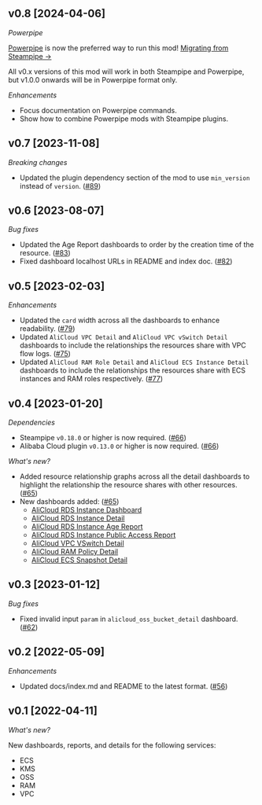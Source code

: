 ## v0.8 [2024-04-06]

_Powerpipe_

[Powerpipe](https://powerpipe.io) is now the preferred way to run this mod!  [Migrating from Steampipe →](https://powerpipe.io/blog/migrating-from-steampipe)

All v0.x versions of this mod will work in both Steampipe and Powerpipe, but v1.0.0 onwards will be in Powerpipe format only.

_Enhancements_

- Focus documentation on Powerpipe commands.
- Show how to combine Powerpipe mods with Steampipe plugins.

## v0.7 [2023-11-08]

_Breaking changes_

- Updated the plugin dependency section of the mod to use `min_version` instead of `version`. ([#89](https://github.com/turbot/steampipe-mod-alicloud-insights/pull/89))

## v0.6 [2023-08-07]

_Bug fixes_

- Updated the Age Report dashboards to order by the creation time of the resource. ([#83](https://github.com/turbot/steampipe-mod-alicloud-insights/pull/83))
- Fixed dashboard localhost URLs in README and index doc. ([#82](https://github.com/turbot/steampipe-mod-alicloud-insights/pull/82))

## v0.5 [2023-02-03]

_Enhancements_

- Updated the `card` width across all the dashboards to enhance readability. ([#79](https://github.com/turbot/steampipe-mod-alicloud-insights/pull/79))
- Updated `AliCloud VPC Detail` and `AliCloud VPC vSwitch Detail` dashboards to include the relationships the resources share with VPC flow logs. ([#75](https://github.com/turbot/steampipe-mod-alicloud-insights/pull/75))
- Updated `AliCloud RAM Role Detail` and `AliCloud ECS Instance Detail` dashboards to include the relationships the resources share with ECS instances and RAM roles respectively. ([#77](https://github.com/turbot/steampipe-mod-alicloud-insights/pull/77))

## v0.4 [2023-01-20]

_Dependencies_

- Steampipe `v0.18.0` or higher is now required. ([#66](https://github.com/turbot/steampipe-mod-alicloud-insights/pull/66))
- Alibaba Cloud plugin `v0.13.0` or higher is now required. ([#66](https://github.com/turbot/steampipe-mod-alicloud-insights/pull/66))

_What's new?_

- Added resource relationship graphs across all the detail dashboards to highlight the relationship the resource shares with other resources. ([#65](https://github.com/turbot/steampipe-mod-alicloud-insights/pull/65))
- New dashboards added: ([#65](https://github.com/turbot/steampipe-mod-alicloud-insights/pull/65))
  - [AliCloud RDS Instance Dashboard](https://hub.steampipe.io/mods/turbot/alicloud_insights/dashboards/dashboard.rds_instance_dashboard)
  - [AliCloud RDS Instance Detail](https://hub.steampipe.io/mods/turbot/alicloud_insights/dashboards/dashboard.rds_instance_detail)
  - [AliCloud RDS Instance Age Report](https://hub.steampipe.io/mods/turbot/alicloud_insights/dashboards/dashboard.rds_instance_age_report)
  - [AliCloud RDS Instance Public Access Report](https://hub.steampipe.io/mods/turbot/alicloud_insights/dashboards/dashboard.rds_instance_public_access_report)
  - [AliCloud VPC VSwitch Detail](https://hub.steampipe.io/mods/turbot/alicloud_insights/dashboards/dashboard.vpc_vswitch_detail)
  - [AliCloud RAM Policy Detail](https://hub.steampipe.io/mods/turbot/alicloud_insights/dashboards/dashboard.ram_policy_detail)
  - [AliCloud ECS Snapshot Detail](https://hub.steampipe.io/mods/turbot/alicloud_insights/dashboards/dashboard.ecs_snapshot_detail)

## v0.3 [2023-01-12]

_Bug fixes_

- Fixed invalid input `param` in `alicloud_oss_bucket_detail` dashboard. ([#62](https://github.com/turbot/steampipe-mod-alicloud-insights/pull/62))

## v0.2 [2022-05-09]

_Enhancements_

- Updated docs/index.md and README to the latest format. ([#56](https://github.com/turbot/steampipe-mod-alicloud-insights/pull/56))

## v0.1 [2022-04-11]

_What's new?_

New dashboards, reports, and details for the following services:
- ECS
- KMS
- OSS
- RAM
- VPC
